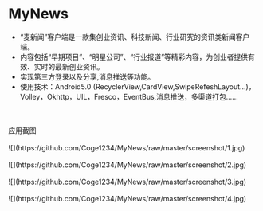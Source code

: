 # MyNews
* “麦新闻”客户端是一款集创业资讯、科技新闻、行业研究的资讯类新闻客户端。
* 内容包括“早期项目”、“明星公司”、“行业报道”等精彩内容，为创业者提供有效、实时的最新创业资讯。
* 实现第三方登录以及分享,消息推送等功能。
* 使用技术：Android5.0 (RecyclerView,CardView,SwipeRefeshLayout...)，Volley，Okhttp，UIL，Fresco，EventBus,消息推送，多渠道打包......
<br>
<br>应用截图
<br>
<br>
![](https://github.com/Coge1234/MyNews/raw/master/screenshot/1.jpg)
<br>
<br>
![](https://github.com/Coge1234/MyNews/raw/master/screenshot/2.jpg)
<br>
<br>
![](https://github.com/Coge1234/MyNews/raw/master/screenshot/3.jpg)
<br>
<br>
![](https://github.com/Coge1234/MyNews/raw/master/screenshot/4.jpg)
